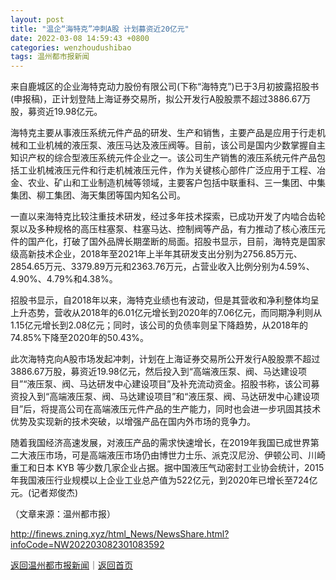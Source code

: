 ```yaml
---
layout: post
title: "温企“海特克”冲刺A股 计划募资近20亿元"
date: 2022-03-08 14:59:43 +0800
categories: wenzhoudushibao
tags: 温州都市报新闻
---
```

<p>来自鹿城区的企业海特克动力股份有限公司(下称“海特克”)已于3月初披露招股书(申报稿)，正计划登陆上海证券交易所，拟公开发行A股股票不超过3886.67万股，募资近19.98亿元。</p><p>海特克主要从事液压系统元件产品的研发、生产和销售，主要产品是应用于行走机械和工业机械的液压泵、液压马达及液压阀等。目前，该公司是国内少数掌握自主知识产权的综合型液压系统元件企业之一。该公司生产销售的液压系统元件产品包括工业机械液压元件和行走机械液压元件，作为关键核心部件广泛应用于工程、冶金、农业、矿山和工业制造机械等领域，主要客户包括中联重科、三一集团、中集集团、柳工集团、海天集团等国内知名公司。 </p><p>一直以来海特克比较注重技术研发，经过多年技术探索，已成功开发了内啮合齿轮泵以及多种规格的高压柱塞泵、柱塞马达、控制阀等产品，有力推动了核心液压元件的国产化，打破了国外品牌长期垄断的局面。招股书显示，目前，海特克是国家级高新技术企业，2018年至2021年上半年其研发支出分别为2756.85万元、2854.65万元、3379.89万元和2363.76万元，占营业收入比例分别为4.59%、4.90%、4.79%和4.38%。</p><p>招股书显示，自2018年以来，海特克业绩也有波动，但是其营收和净利整体均呈上升态势，营收从2018年的6.01亿元增长到2020年的7.06亿元，而同期净利则从1.15亿元增长到2.08亿元；同时，该公司的负债率则呈下降趋势，从2018年的74.85%下降至2020年的50.43%。</p><p>此次海特克向A股市场发起冲刺，计划在上海证券交易所公开发行A股股票不超过3886.67万股，募资近19.98亿元，然后投入到“高端液压泵、阀、马达建设项目”“液压泵、阀、马达研发中心建设项目”及补充流动资金。招股书称，该公司募资投入到“高端液压泵、阀、马达建设项目”和“液压泵、阀、马达研发中心建设项目”后，将提高公司在高端液压元件产品的生产能力，同时也会进一步巩固其技术优势及实现新的技术突破，以增强产品在国内外市场的竞争力。</p><p>随着我国经济高速发展，对液压产品的需求快速增长，在2019年我国已成世界第二大液压市场，可是高端液压市场仍由博世力士乐、派克汉尼汾、伊顿公司、川崎重工和日本 KYB 等少数几家企业占据。据中国液压气动密封工业协会统计，2015年我国液压行业规模以上企业工业总产值为522亿元，到2020年已增长至724亿元。(记者郑俊杰)</p><p class="em_media">（文章来源：温州都市报）</p>

<http://finews.zning.xyz/html_News/NewsShare.html?infoCode=NW202203082301083592>

[返回温州都市报新闻](//finews.withounder.com/category/wenzhoudushibao.html)｜[返回首页](//finews.withounder.com/)